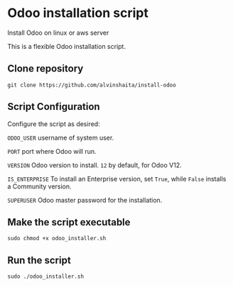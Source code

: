 # Odoo installation script
Install Odoo on linux or aws server

This is a flexible Odoo installation script.



## Clone repository
``git clone https://github.com/alvinshaita/install-odoo``

## Script Configuration
Configure the script as desired:

`ODOO_USER` username of system user.

`PORT` port where Odoo will run.

`VERSION` Odoo version to install. `12` by default, for Odoo V12.

`IS_ENTERPRISE` To install an Enterprise version, set `True`, while `False` installs a Community version.

`SUPERUSER` Odoo master password for the installation.

## Make the script executable
``sudo chmod +x odoo_installer.sh``

## Run the script
``sudo ./odoo_installer.sh``


